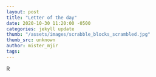 ```yaml
---
layout: post
title: "Letter of the day"
date: 2020-10-30 11:20:00 -0500
categories: jekyll update
thumb: "/assets/images/scrabble_blocks_scrambled.jpg"
thumb_src: unknown
author: mister_mjir
tags:
---
```

R
